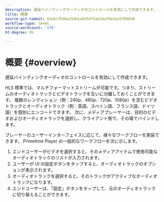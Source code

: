 ```yaml
---
description: 遅延バインディングオーディオのコントロールを有効にして作成できます。
title: 概要
source-git-commit: 02ebc3548a254b2a6554f1ab34afbb3ea5f09bb8
workflow-type: tm+mt
source-wordcount: '176'
ht-degree: 0%

---
```


# 概要 {#overview}

遅延バインディングオーディオのコントロールを有効にして作成できます。

HLS 標準では、マルチフォーマットストリームが可能です。つまり、ストリームのオーディオトラックとビデオトラックを互いに分離しておくことができます。 複数のレンディション（例：240p、480p、720p、1080p）を含むビデオトラックとオーディオトラック（例：英語、スペイン語、フランス語、ドイツ語）を個別にエンコードできます。 次に、メディアプレーヤーは、目的のビデオおよびオーディオトラックを選択し、クライアント側で、その場でバインドします。

プレーヤーのユーザーインターフェイスに応じて、様々なワークフローを実装できます。 Primetime Player の一般的なワークフローを次に示します。

1. エンドユーザーがビデオを選択すると、そのメディアアイテムで使用可能なオーディオトラックのリストが入力されます。
1. ユーザーが UI の設定ボタンをタップすると、オーディオトラックのオプションが表示されます。
1. オーディオトラックを選択すると、そのトラックがアクティブなオーディオトラックになります。
1. エンドユーザーは、「設定」ボタンをタップして、元のオーディオトラックに切り替えることができます。
